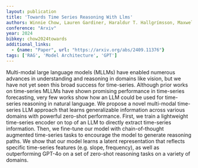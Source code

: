 ```yaml
---
layout: publication
title: 'Towards Time Series Reasoning With Llms'
authors: Winnie Chow, Lauren Gardiner, Haraldur T. Hallgrímsson, Maxwell A. Xu, Shirley You Ren
conference: "Arxiv"
year: 2024
bibkey: chow2024towards
additional_links:
  - {name: "Paper", url: "https://arxiv.org/abs/2409.11376"}
tags: ['RAG', 'Model Architecture', 'GPT']
---
```

Multi-modal large language models (MLLMs) have enabled numerous advances in
understanding and reasoning in domains like vision, but we have not yet seen
this broad success for time-series. Although prior works on time-series MLLMs
have shown promising performance in time-series forecasting, very few works
show how an LLM could be used for time-series reasoning in natural language. We
propose a novel multi-modal time-series LLM approach that learns generalizable
information across various domains with powerful zero-shot performance. First,
we train a lightweight time-series encoder on top of an LLM to directly extract
time-series information. Then, we fine-tune our model with chain-of-thought
augmented time-series tasks to encourage the model to generate reasoning paths.
We show that our model learns a latent representation that reflects specific
time-series features (e.g. slope, frequency), as well as outperforming GPT-4o
on a set of zero-shot reasoning tasks on a variety of domains.
